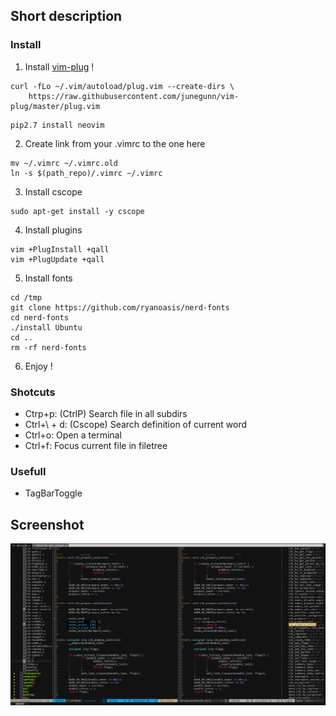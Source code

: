 ## Short description

### Install

1) Install [vim-plug](https://github.com/junegunn/vim-plug) !

```
curl -fLo ~/.vim/autoload/plug.vim --create-dirs \
    https://raw.githubusercontent.com/junegunn/vim-plug/master/plug.vim
```

```
pip2.7 install neovim
```

2) Create link from your .vimrc to the one here

```
mv ~/.vimrc ~/.vimrc.old
ln -s $(path_repo)/.vimrc ~/.vimrc
```

3) Install cscope

```
sudo apt-get install -y cscope
```

4) Install plugins

```
vim +PlugInstall +qall
vim +PlugUpdate +qall
```

5) Install fonts

```
cd /tmp
git clone https://github.com/ryanoasis/nerd-fonts
cd nerd-fonts
./install Ubuntu
cd ..
rm -rf nerd-fonts
```

6) Enjoy !

### Shotcuts

 - Ctrp+p: (CtrlP) Search file in all subdirs
 - Ctrl+\\ + d: (Cscope) Search definition of current word
 - Ctrl+o: Open a terminal
 - Ctrl+f: Focus current file in filetree

### Usefull
 - TagBarToggle

## Screenshot

![Screenshot1](images/screenshot.png)
